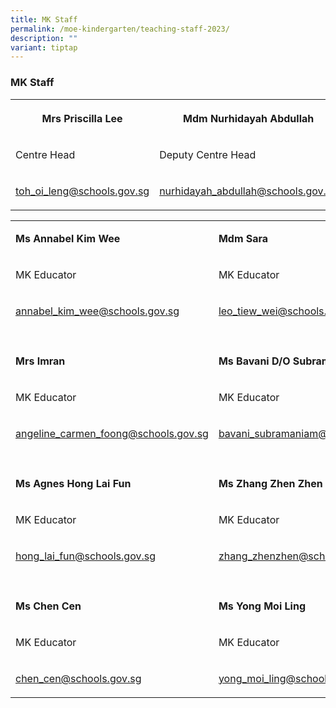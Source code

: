 ```yaml
---
title: MK Staff
permalink: /moe-kindergarten/teaching-staff-2023/
description: ""
variant: tiptap
---
```

<h3><strong>MK Staff</strong></h3>
<table>
<tbody>
<tr>
<th rowspan="1" colspan="1">
<p>Mrs Priscilla Lee</p>
</th>
<th rowspan="1" colspan="1">
<p>Mdm Nurhidayah Abdullah</p>
</th>
<th rowspan="1" colspan="1">
<p></p>
</th>
</tr>
<tr>
<td rowspan="1" colspan="1">
<p>Centre Head</p>
</td>
<td rowspan="1" colspan="1">
<p>Deputy Centre Head</p>
</td>
<td rowspan="1" colspan="1">
<p></p>
</td>
</tr>
<tr>
<td rowspan="1" colspan="1">
<p><a href="mailto:toh_oi_leng@schools.gov.sg" rel="noopener noreferrer nofollow" target="_blank">toh_oi_leng@schools.gov.sg</a>
</p>
</td>
<td rowspan="1" colspan="1">
<p><a href="mailto:nurhidayah_abdullah@schools.gov.sg" rel="noopener noreferrer nofollow" target="_blank">nurhidayah_abdullah@schools.gov.sg</a>
</p>
</td>
<td rowspan="1" colspan="1">
<p></p>
</td>
</tr>
</tbody>
</table>
<table>
<tbody>
<tr>
<td rowspan="1" colspan="1">
<p><strong>Ms Annabel Kim Wee</strong>
</p>
</td>
<td rowspan="1" colspan="1">
<p><strong>Mdm Sara </strong>
</p>
</td>
<td rowspan="1" colspan="1">
<p><strong>Ms Leck Chi Ling</strong>
</p>
</td>
</tr>
<tr>
<td rowspan="1" colspan="1">
<p>MK Educator</p>
</td>
<td rowspan="1" colspan="1">
<p>MK Educator</p>
</td>
<td rowspan="1" colspan="1">
<p>MK Educator</p>
</td>
</tr>
<tr>
<td rowspan="1" colspan="1">
<p><a href="mailto:annabel_kim_wee@schools.gov.sg" rel="noopener noreferrer nofollow" target="_blank">annabel_kim_wee@schools.gov.sg</a>
</p>
</td>
<td rowspan="1" colspan="1">
<p><a href="mailto:leo_tiew_wei@schools.gov.sg" rel="noopener noreferrer nofollow" target="_blank">leo_tiew_wei@schools.gov.sg</a>
</p>
</td>
<td rowspan="1" colspan="1">
<p><a href="mailto:leck_chi_ling@schools.gov.sg" rel="noopener noreferrer nofollow" target="_blank">leck_chi_ling@schools.gov.sg</a>
</p>
</td>
</tr>
<tr>
<td rowspan="1" colspan="1">
<p></p>
</td>
<td rowspan="1" colspan="1">
<p></p>
</td>
<td rowspan="1" colspan="1">
<p></p>
</td>
</tr>
<tr>
<td rowspan="1" colspan="1">
<p><strong>Mrs Imran</strong>
</p>
</td>
<td rowspan="1" colspan="1">
<p><strong>Ms Bavani D/O Subramaniam</strong>
</p>
</td>
<td rowspan="1" colspan="1">
<p><strong>Ms Yan Hong Wanwan</strong>
</p>
</td>
</tr>
<tr>
<td rowspan="1" colspan="1">
<p>MK Educator</p>
</td>
<td rowspan="1" colspan="1">
<p>MK Educator</p>
</td>
<td rowspan="1" colspan="1">
<p>MK Educator (CL)</p>
</td>
</tr>
<tr>
<td rowspan="1" colspan="1">
<p><a href="mailto:angeline_carmen_foong@schools.gov.sg" rel="noopener noreferrer nofollow" target="_blank">angeline_carmen_foong@schools.gov.sg</a>
</p>
</td>
<td rowspan="1" colspan="1">
<p><a href="mailto:bavani_subramaniam@schools.gov.sg" rel="noopener noreferrer nofollow" target="_blank">bavani_subramaniam@schools.gov.sg</a>
</p>
</td>
<td rowspan="1" colspan="1">
<p><a href="yan_hong_wanwan@schools.gov.sg" rel="noopener noreferrer nofollow" target="_blank">yan_hong_wanwan@schools.gov.sg</a>
</p>
</td>
</tr>
<tr>
<td rowspan="1" colspan="1">
<p></p>
</td>
<td rowspan="1" colspan="1">
<p></p>
</td>
<td rowspan="1" colspan="1">
<p></p>
</td>
</tr>
<tr>
<td rowspan="1" colspan="1">
<p><strong>Ms Agnes Hong Lai Fun</strong>
</p>
</td>
<td rowspan="1" colspan="1">
<p><strong>Ms Zhang Zhen Zhen</strong>
</p>
</td>
<td rowspan="1" colspan="1">
<p><strong>Ms Fu Yuehua</strong>
</p>
</td>
</tr>
<tr>
<td rowspan="1" colspan="1">
<p>MK Educator</p>
</td>
<td rowspan="1" colspan="1">
<p>MK Educator</p>
</td>
<td rowspan="1" colspan="1">
<p>MK Educator</p>
</td>
</tr>
<tr>
<td rowspan="1" colspan="1">
<p><a href="mailto:hong_lai_fun@schools.gov.sg" rel="noopener noreferrer nofollow" target="_blank">hong_lai_fun@schools.gov.sg</a>
</p>
</td>
<td rowspan="1" colspan="1">
<p><a href="mailto:Zhang_Zhenzhen@schools.gov.sg" rel="noopener noreferrer nofollow" target="_blank">zhang_zhenzhen@schools.gov.sg</a>
</p>
</td>
<td rowspan="1" colspan="1">
<p><a href="mailto:fu_yuehua@schools.gov.sg" rel="noopener noreferrer nofollow" target="_blank">fu_yuehua@schools.gov.sg</a>
</p>
</td>
</tr>
<tr>
<td rowspan="1" colspan="1">
<p></p>
</td>
<td rowspan="1" colspan="1">
<p></p>
</td>
<td rowspan="1" colspan="1">
<p></p>
</td>
</tr>
<tr>
<td rowspan="1" colspan="1">
<p><strong>Ms Chen Cen</strong>
</p>
</td>
<td rowspan="1" colspan="1">
<p><strong>Ms Yong Moi Ling</strong>
</p>
</td>
<td rowspan="1" colspan="1">
<p><strong>Ms Lin Chun Yan</strong>
</p>
</td>
</tr>
<tr>
<td rowspan="1" colspan="1">
<p>MK Educator</p>
</td>
<td rowspan="1" colspan="1">
<p>MK Educator</p>
</td>
<td rowspan="1" colspan="1">
<p>MK Educator</p>
</td>
</tr>
<tr>
<td rowspan="1" colspan="1">
<p><a href="mailto:chen_cen@schools.gov.sg" rel="noopener noreferrer nofollow" target="_blank">chen_cen@schools.gov.sg</a>
</p>
</td>
<td rowspan="1" colspan="1">
<p><a href="mailto:yong_moi_ling@schools.gov.sg" rel="noopener noreferrer nofollow" target="_blank">yong_moi_ling@schools.gov.sg</a>
</p>
</td>
<td rowspan="1" colspan="1">
<p><a href="mailto:lin_chun_yan@schools.gov.sg" rel="noopener noreferrer nofollow" target="_blank">lin_chun_yan@schools.gov.sg</a>
</p>
</td>
</tr>
</tbody>
</table>
<p></p>